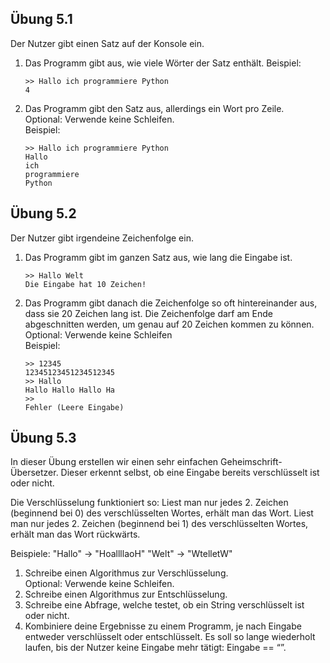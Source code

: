 
## Übung 5.1

Der Nutzer gibt einen Satz auf der Konsole ein.

1. Das Programm gibt aus, wie viele Wörter der Satz enthält.
Beispiel:
    ```
    >> Hallo ich programmiere Python
    4
    ```

2. Das Programm gibt den Satz aus, allerdings ein Wort pro Zeile. \
Optional: Verwende keine Schleifen.\
    Beispiel:
    ```
    >> Hallo ich programmiere Python
    Hallo
    ich
    programmiere
    Python
    ```

## Übung 5.2

Der Nutzer gibt irgendeine Zeichenfolge ein.
1. Das Programm gibt im ganzen Satz aus, wie lang die Eingabe ist.
    ```
    >> Hallo Welt
    Die Eingabe hat 10 Zeichen!
    ```
2. Das Programm gibt danach die Zeichenfolge so oft hintereinander aus, dass sie 20 Zeichen lang ist.
Die Zeichenfolge darf am Ende abgeschnitten werden, um genau auf 20 Zeichen kommen zu können.\
Optional: Verwende keine Schleifen\
Beispiel:
    ```
    >> 12345
    12345123451234512345
    >> Hallo
    Hallo Hallo Hallo Ha
    >> 
    Fehler (Leere Eingabe)
    ```

## Übung 5.3

In dieser Übung erstellen wir einen sehr einfachen Geheimschrift-Übersetzer.
Dieser erkennt selbst, ob eine Eingabe bereits verschlüsselt ist oder nicht.
    
Die Verschlüsselung funktioniert so:
Liest man nur jedes 2. Zeichen (beginnend bei 0) des verschlüsselten Wortes, erhält man das Wort.
Liest man nur jedes 2. Zeichen (beginnend bei 1) des verschlüsselten Wortes, erhält man das Wort rückwärts.

Beispiele:
"Hallo" -> "HoallllaoH"
"Welt" -> "WtelletW"

1. Schreibe einen Algorithmus zur Verschlüsselung.\
Optional: Verwende keine Schleifen.
2. Schreibe einen Algorithmus zur Entschlüsselung.
3. Schreibe eine Abfrage, welche testet, ob ein String verschlüsselt ist oder nicht.
4. Kombiniere deine Ergebnisse zu einem Programm, je nach Eingabe entweder verschlüsselt oder entschlüsselt. Es soll so lange wiederholt laufen, bis der Nutzer keine Eingabe mehr tätigt: Eingabe == “”.










